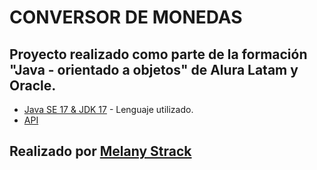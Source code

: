<h1> CONVERSOR DE MONEDAS </h1>

<h2> Proyecto realizado como parte de la formación "Java - orientado a objetos" de Alura Latam y Oracle. </h2>

* [Java SE 17 & JDK 17](https://docs.oracle.com/en/java/javase/17/docs/api/index.html) - Lenguaje utilizado.
* [API](https://www.exchangerate-api.com/)

## Realizado por [Melany Strack](www.linkedin.com/in/melany-strack)